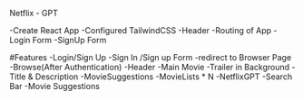 Netflix - GPT

-Create React App
-Configured TailwindCSS
-Header
-Routing of App
-Login Form
-SignUp Form

#Features
-Login/Sign Up
-Sign In /Sign up Form
-redirect to Browser Page
-Browse(After Authentication)
-Header
-Main Movie
-Trailer in Background
-Title & Description
-MovieSuggestions
-MovieLists \* N
-NetflixGPT
-Search Bar
-Movie Suggestions
